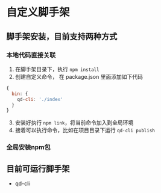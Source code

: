 # 自定义脚手架

## 脚手架安装，目前支持两种方式

### 本地代码直接关联

1. 在脚手架目录下，执行 `npm install`
2. 创建自定义命令， 在 package.json 里面添加如下代码

```js
{
  bin: {
    qd-cli: './index'
  }
}
```

3. 安装好执行 `npm link`，将当前命令加入到全局环境
4. 接着可以执行命令，比如在项目目录下运行 `qd-cli publish`

### 全局安装npm包

## 目前可运行脚手架

- qd-cli
